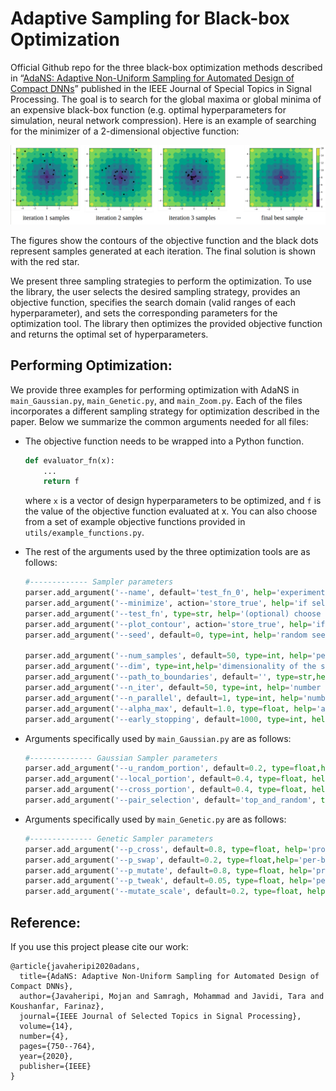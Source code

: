 # Adaptive Sampling for Black-box Optimization 

Official Github repo for the three black-box optimization methods described in “[AdaNS: Adaptive Non-Uniform Sampling for Automated Design of Compact DNNs](https://ieeexplore.ieee.org/document/9086078)” published in the IEEE Journal of Special Topics in Signal Processing. The goal is to search for the global maxima or global minima of an expensive black-box function (e.g. optimal hyperparameters for simulation, neural network compression). Here is an example of searching for the minimizer of a 2-dimensional objective function:

![image info](./images/samples.png)

The figures show the contours of the objective function and the black dots represent samples generated at each iteration. The final solution is shown with the red star.


We present three sampling strategies to perform the optimization. To use the library, the user selects the desired sampling strategy, provides an objective function, specifies the search domain (valid ranges of each hyperparameter), and sets the corresponding parameters for the optimization tool. The library then optimizes the provided objective function and returns the optimal set of hyperparameters.

## Performing Optimization:

We provide three examples for performing optimization with AdaNS in `main_Gaussian.py`, `main_Genetic.py`, and `main_Zoom.py`. Each of the files incorporates a different sampling strategy for optimization described in the paper. Below we summarize the common arguments needed for all files:

 -  The objective function needs to be wrapped into a Python function.
    
    ```python
    def evaluator_fn(x):
        ...
        return f
    
    ```
    
    where `x` is a vector of design hyperparameters to be optimized, and `f` is the value of the objective function evaluated at x. You can also choose from a set of example objective functions provided in `utils/example_functions.py`.

   - The rest of the arguments used by the three optimization tools are as follows: 

		```python
		#------------- Sampler parameters
		parser.add_argument('--name', default='test_fn_0', help='experiment name, used to specify the folder to save sampling results (default: test_fn_0)')
		parser.add_argument('--minimize', action='store_true', help='if selected,the function will be minimized, otherwise maximized')
		parser.add_argument('--test_fn', type=str, help='(optional) choose from common optimization test functions [rastrigin, ]')
		parser.add_argument('--plot_contour', action='store_true', help='if selected, the sampler will save contours of the objective function along with per-iteration samples')
		parser.add_argument('--seed', default=0, type=int, help='random seed (default: 0)')
		
		parser.add_argument('--num_samples', default=50, type=int, help='per-iteration sample size (default: 50)')
		parser.add_argument('--dim', type=int,help='dimensionality of the search-space (default: None)')
		parser.add_argument('--path_to_boundaries', default='', type=str,help='path to csv file containing search-space boundaries (default: '')')
		parser.add_argument('--n_iter', default=50, type=int, help='number of optimization iterations (default: 50)')
		parser.add_argument('--n_parallel', default=1, type=int, help='number of cores for parallel evaluations (default:1)')
		parser.add_argument('--alpha_max', default=1.0, type=float, help='alpha_max parameter (default:1.0)')
		parser.add_argument('--early_stopping', default=1000, type=int, help='number of iterations without improvement to activate early stopping (default: 1000)')
		```
	
   - Arguments specifically used by `main_Gaussian.py` are as follows: 
	
		```python
		#-------------- Gaussian Sampler parameters
		parser.add_argument('--u_random_portion', default=0.2, type=float,help='portion of samples to take unifromly random from the entire space (default:0.2)') 
		parser.add_argument('--local_portion', default=0.4, type=float, help='portion of samples to take from gaussians using the Local method (default:0.4)')
		parser.add_argument('--cross_portion', default=0.4, type=float, help='portion of samples to take from gaussians using the Cross method (default:0.4)')
		parser.add_argument('--pair_selection', default='top_and_random', type=str, help='how to select sample pairs for crossing, choose from [random,top_scores,top_and_nearest,top_and_furthest,top_and_random] (default:top_and_random)')
		```

   - Arguments specifically used by `main_Genetic.py` are as follows: 
	
		```python
		#-------------- Genetic Sampler parameters
		parser.add_argument('--p_cross', default=0.8, type=float, help='probability of crossover (default: 0.8)')
		parser.add_argument('--p_swap', default=0.2, type=float,help='per-bit exchange probability (default: 0.2)')
		parser.add_argument('--p_mutate', default=0.8, type=float, help='probability of mutate (default: 0.8)')
		parser.add_argument('--p_tweak', default=0.05, type=float, help='per-bit tweaking probability (default: 0.05)')
		parser.add_argument('--mutate_scale', default=0.2, type=float, help='std of the noise added during mutation (default: 0.2)')
		```
	
## Reference:
If you use this project please cite our work:

```
@article{javaheripi2020adans,
  title={AdaNS: Adaptive Non-Uniform Sampling for Automated Design of Compact DNNs},
  author={Javaheripi, Mojan and Samragh, Mohammad and Javidi, Tara and Koushanfar, Farinaz},
  journal={IEEE Journal of Selected Topics in Signal Processing},
  volume={14},
  number={4},
  pages={750--764},
  year={2020},
  publisher={IEEE}
}
```


